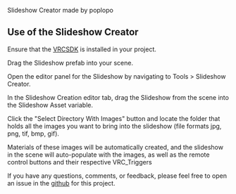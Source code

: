 Slideshow Creator
made by poplopo

## Use of the Slideshow Creator

Ensure that the [VRCSDK](https://docs.vrchat.com/docs/setting-up-the-sdk) is installed in your project.

Drag the Slideshow prefab into your scene.

Open the editor panel for the Slideshow by navigating to Tools > Slideshow Creator.

In the Slideshow Creation editor tab, drag the Slideshow from the scene into the Slideshow Asset variable.

Click the "Select Directory With Images" button and locate the folder that holds all the images you want to bring into the slideshow (file formats jpg, png, tif, bmp, gif).

Materials of these images will be automatically created, and the slideshow in the scene will auto-populate with the images, as well as the remote control buttons and their respective VRC_Triggers

If you have any questions, comments, or feedback, please feel free to open an issue in the [github](https://github.com/intrepidOlivia/vrc_prefabs) for this project.
